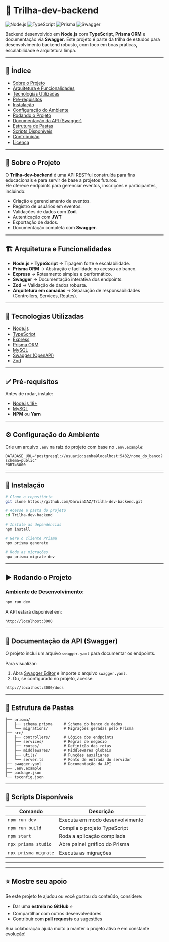 # 🚀 Trilha-dev-backend

![Node.js](https://img.shields.io/badge/Node.js-18.x-green?style=for-the-badge&logo=node.js)
![TypeScript](https://img.shields.io/badge/TypeScript-5.x-blue?style=for-the-badge&logo=typescript)
![Prisma](https://img.shields.io/badge/Prisma-ORM-purple?style=for-the-badge&logo=prisma)
![Swagger](https://img.shields.io/badge/Swagger-API_Docs-brightgreen?style=for-the-badge&logo=swagger)

Backend desenvolvido em **Node.js** com **TypeScript**, **Prisma ORM** e documentação via **Swagger**. Este projeto é parte da trilha de estudos para desenvolvimento backend robusto, com foco em boas práticas, escalabilidade e arquitetura limpa.

---

## 📌 Índice

-   [Sobre o Projeto](#sobre-o-projeto)
-   [Arquitetura e Funcionalidades](#arquitetura-e-funcionalidades)
-   [Tecnologias Utilizadas](#tecnologias-utilizadas)
-   [Pré-requisitos](#pré-requisitos)
-   [Instalação](#instalação)
-   [Configuração do Ambiente](#configuração-do-ambiente)
-   [Rodando o Projeto](#rodando-o-projeto)
-   [Documentação da API (Swagger)](#documentação-da-api-swagger)
-   [Estrutura de Pastas](#estrutura-de-pastas)
-   [Scripts Disponíveis](#scripts-disponíveis)
-   [Contribuição](#contribuição)
-   [Licença](#licença)

---

## 📖 Sobre o Projeto

O **Trilha-dev-backend** é uma API RESTful construída para fins educacionais e para servir de base a projetos futuros.  
Ele oferece endpoints para gerenciar eventos, inscrições e participantes, incluindo:

-   Criação e gerenciamento de eventos.
-   Registro de usuários em eventos.
-   Validações de dados com **Zod**.
-   Autenticação com **JWT**
-   Exportação de dados.
-   Documentação completa com **Swagger**.

---

## 🏗 Arquitetura e Funcionalidades

-   **Node.js + TypeScript** → Tipagem forte e escalabilidade.
-   **Prisma ORM** → Abstração e facilidade no acesso ao banco.
-   **Express** → Roteamento simples e performático.
-   **Swagger** → Documentação interativa dos endpoints.
-   **Zod** → Validação de dados robusta.
-   **Arquitetura em camadas** → Separação de responsabilidades (Controllers, Services, Routes).

---

## 🔧 Tecnologias Utilizadas

-   [Node.js](https://nodejs.org/)
-   [TypeScript](https://www.typescriptlang.org/)
-   [Express](https://expressjs.com/)
-   [Prisma ORM](https://www.prisma.io/)
-   [MySQL](https://www.mysql.com/)
-   [Swagger (OpenAPI)](https://swagger.io/)
-   [Zod](https://zod.dev/)

---

## ✅ Pré-requisitos

Antes de rodar, instale:

-   [Node.js 18+](https://nodejs.org/)
-   [MySQL](https://www.mysql.com/)
-   **NPM** ou **Yarn**

---

## ⚙️ Configuração do Ambiente

Crie um arquivo `.env` na raiz do projeto com base no `.env.example`:

```env
DATABASE_URL="postgresql://usuario:senha@localhost:5432/nome_do_banco?schema=public"
PORT=3000
```

---

## 🚀 Instalação

```bash
# Clone o repositório
git clone https://github.com/DarwinGAZ/Trilha-dev-backend.git

# Acesse a pasta do projeto
cd Trilha-dev-backend

# Instale as dependências
npm install

# Gere o cliente Prisma
npx prisma generate

# Rode as migrações
npx prisma migrate dev
```

---

## ▶ Rodando o Projeto

### Ambiente de Desenvolvimento:

```bash
npm run dev
```

A API estará disponível em:

```
http://localhost:3000
```

---

## 📄 Documentação da API (Swagger)

O projeto inclui um arquivo `swagger.yaml` para documentar os endpoints.

Para visualizar:

1. Abra [Swagger Editor](https://editor.swagger.io/) e importe o arquivo `swagger.yaml`.
2. Ou, se configurado no projeto, acesse:

```
http://localhost:3000/docs
```

---

## 📂 Estrutura de Pastas

```
├── prisma/
│   ├── schema.prisma     # Schema do banco de dados
│   └── migrations/       # Migrações geradas pelo Prisma
├── src/
│   ├── controllers/      # Lógica dos endpoints
│   ├── services/         # Regras de negócio
│   ├── routes/           # Definição das rotas
│   ├── middlewares/      # Middlewares globais
│   ├── utils/            # Funções auxiliares
│   └── server.ts         # Ponto de entrada do servidor
├── swagger.yaml          # Documentação da API
├── .env.example
├── package.json
└── tsconfig.json
```

---

## 📜 Scripts Disponíveis

| Comando              | Descrição                       |
| -------------------- | ------------------------------- |
| `npm run dev`        | Executa em modo desenvolvimento |
| `npm run build`      | Compila o projeto TypeScript    |
| `npm start`          | Roda a aplicação compilada      |
| `npx prisma studio`  | Abre painel gráfico do Prisma   |
| `npx prisma migrate` | Executa as migrações            |

---

---

## ⭐ Mostre seu apoio

Se este projeto te ajudou ou você gostou do conteúdo, considere:

-   Dar uma **estrela no GitHub** ⭐
-   Compartilhar com outros desenvolvedores
-   Contribuir com **pull requests** ou sugestões

Sua colaboração ajuda muito a manter o projeto ativo e em constante evolução!

